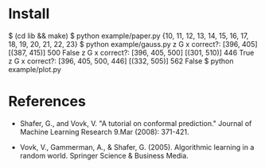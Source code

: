 # Install

   $ (cd lib && make)
   $ python example/paper.py
   {10, 11, 12, 13, 14, 15, 16, 17, 18, 19, 20, 21, 22, 23}
   $ python example/gauss.py
   z G x correct?: [396, 405] [(387, 415)] 500 False
   z G x correct?: [396, 405, 500] [(301, 510)] 446 True
   z G x correct?: [396, 405, 500, 446] [(332, 505)] 562 False
   $ python example/plot.py

# References

- Shafer, G., and Vovk, V. "A tutorial on conformal prediction."
  Journal of Machine Learning Research 9.Mar (2008): 371-421.

- Vovk, V., Gammerman, A., & Shafer, G. (2005). Algorithmic learning
  in a random world. Springer Science & Business Media.

